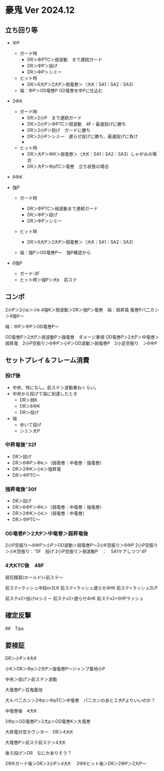 # 豪鬼 Ver 2024.12
## 立ち回り等
* 中P
  * ガード時
    * DR＞中PTC＞弱波動　まで連続ガード
    * DR＞中P＞投げ
    * DR＞中P＞シミー
  * ヒット時
    * DR＞6大P＞2大P＞弱竜巻＞（大K｜SA1｜SA2｜SA3）
  * 端：中P＞OD竜巻P OD竜巻を中Pに仕込む 
* 2中K
  * ガード時
    * DR＞2小P　まで連続ガード
    * DR＞2小P＞中PTC＞弱波動　4F・最速投げに勝ち
    * DR＞2小P＞投げ　ガードに勝ち
    * DR＞2小P＞シミ―　遅らせ投げに勝ち、最速投げに負け
    * 
  * ヒット時
    * DR＞大P＞中K＞弱竜巻＞（大K｜SA1｜SA2｜SA3）しゃがみの場合
    * DR＞大P＞中pTC＞竜巻　立ち状態の場合
* 6中K
* 強P
  * ガード時
    * DR＞中PTC＞弱波動まで連続ガード
    * DR＞中P＞投げ
    * DR＞中P＞シミー
  * ヒット時
    * DR＞6大P＞2大P＞弱竜巻＞（大K｜SA1｜SA2｜SA3）
  
  * 端：強P＞OD竜巻P～　強P確認から

* 6強P
  * ガード‐3F
  * ヒット時＞強P＞大k　前ステ

## コンボ
2小P＞2小p＞小k
4強K＞弱波動＞DR＞強P＞竜巻　端：弱昇竜
竜巻Pパ二カン＞4強K～

端：中P＞中P＞OD竜巻P～

OD竜巻P＞2大P＞弱波動P＞強竜巻　ダメージ重視
OD竜巻P＞2大P＞中竜巻＞弱昇竜　2小P空振り＞6中P＞小P＞OD波動＞弱竜巻P　2小足空振り　＞6中P
## セットプレイ＆フレーム消費

### 投げ後
* 中央、特になし。前ステ＞波動重ねくらい。
* 中央から投げて端に到達したとき
  * DR＞弱K
  * DR＞6中K
  * DR＞投げ
* 端
  * 歩いて投げ
  * シミ＞大P
### 中昇竜後⁺32f
* DR＞投げ
* DR＞6中P＞中k＞（弱竜巻｜中竜巻｜強竜巻）
* DR＞2中K＞小k＞強昇竜
* DR＞中PTC～
### 強昇竜後⁺30f
* DR＞投げ
* DR＞6中P＞中k＞（弱竜巻｜中竜巻｜強竜巻）
* DR＞2中K＞小k＞（弱竜巻｜中竜巻）
* DR＞中PTC～
### OD竜巻P＞2大P＞中竜巻＞弱昇竜後
2小P空振り～6中P＞小P＞OD波動＞弱竜巻P～2小K空振り＞6中P
2小P空振り＞小K空振り：⁺5F　投げ
2小P空振り＞弱波動P　：　SA1ケアしつつ⁺4F
### 4大KTC後　48F
弱花蝶扇(ホールド)>前ステ～

前ステ>ラッシュ中段or2LK
前ステ>ラッシュ遅らせ4HK
前ステ>ラッシュ2LP

前ステx2>投げorシミー
前ステx2>遅らせ4HK
前ステx2>5HPラッシュ

## 確定反撃



##　Tips

## 要検証
DR＞小P＞4大K

小K＞DR＞中p＞2大P＞強竜巻P～ジャンプ着地小P

中央＞投げ＞前ステ＞波動

大竜巻P＞百鬼着地


大ｋパ二カン＞2中p＞中pTC＞中竜巻　パ二カンのあと２大Pよりいいのか？


中竜巻後　4大K

2中p＞OD竜巻P＞2大p＞OD竜巻K＞大竜巻

大昇竜対空カウンター　DR＞4大K

大竜巻P＞前ステ前ステ＞4大K

後ろ投げ＞DR　なにかありそう？

2中Kガード後＞DR＞2小P＞4大K　
2中Kヒット後＞DR＞2中P＞2大P～　